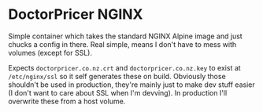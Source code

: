 # DoctorPricer NGINX

Simple container which takes the standard NGINX Alpine image and just chucks a config in there. Real simple, means I don't have to mess with volumes (except for SSL).

Expects `doctorpricer.co.nz.crt` and `doctorpricer.co.nz.key` to exist at `/etc/nginx/ssl` so it self generates these on build. Obviously those shouldn't be used in production, they're mainly just to make dev stuff easier (I don't want to care about SSL when I'm devving). In production I'll overwrite these from a host volume.